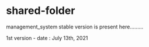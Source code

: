 # shared-folder

management_system stable version is present here.........

1st version - date : July 13th, 2021
